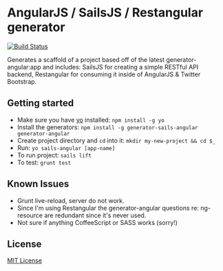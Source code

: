 # AngularJS / SailsJS / Restangular generator
[![Build Status](https://secure.travis-ci.org/chiefy/generator-sails-angular.png?branch=master)](https://travis-ci.org/chiefy/generator-sails-angular)

Generates a scaffold of a project based off of the latest generator-angular:app and includes: SailsJS for creating a simple RESTful API backend, Restangular for consuming it inside of AngularJS & Twitter Bootstrap. 

## Getting started
- Make sure you have [yo](https://github.com/yeoman/yo) installed:
    `npm install -g yo`
- Install the generators: `npm install -g generator-sails-angular generator-angular`
- Create project directory and `cd` into it: `mkdir my-new-project && cd $_`
- Run: `yo sails-angular [app-name]`
- To run project: `sails lift`
- To test: `grunt test`

## Known Issues
 * Grunt live-reload, server do not work.
 * Since I'm using Restangular the generator-angular questions re: ng-resource are redundant since it's never used.
 * Not sure if anything CoffeeScript or SASS works (sorry!)
 
## License
[MIT License](http://en.wikipedia.org/wiki/MIT_License)
